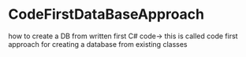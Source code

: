 # CodeFirstDataBaseApproach
how to create a DB from written first C# code-> this is called code first approach for creating a database from existing classes
